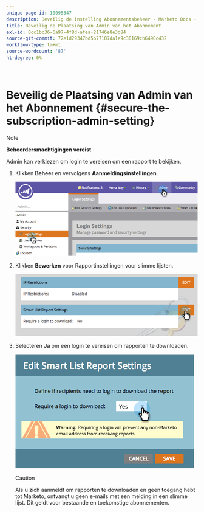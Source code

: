 ```yaml
---
unique-page-id: 10095347
description: Beveilig de instelling Abonnementsbeheer - Marketo Docs - Productdocumentatie
title: Beveilig de Plaatsing van Admin van het Abonnement
exl-id: 0cc1bc36-6a97-4f8d-afea-21746e8e3d84
source-git-commit: 72e1d29347bd5b77107da1e9c30169cb6490c432
workflow-type: tm+mt
source-wordcount: '87'
ht-degree: 0%

---
```


# Beveilig de Plaatsing van Admin van het Abonnement {#secure-the-subscription-admin-setting}

>[!NOTE]
>
>**Beheerdersmachtigingen vereist**

Admin kan verkiezen om login te vereisen om een rapport te bekijken.

1. Klikken **Beheer** en vervolgens **Aanmeldingsinstellingen**.

   ![](assets/image2015-4-29-12-3a46-3a14.png)

1. Klikken **Bewerken** voor Rapportinstellingen voor slimme lijsten.

   ![](assets/image2015-4-29-12-3a50-3a50.png)

1. Selecteren **Ja** om een login te vereisen om rapporten te downloaden.

   ![](assets/image2015-4-29-12-3a53-3a7.png)

   >[!CAUTION]
   >
   >Als u zich aanmeldt om rapporten te downloaden en geen toegang hebt tot Marketo, ontvangt u geen e-mails met een melding in een slimme lijst. Dit geldt voor bestaande en toekomstige abonnementen.

